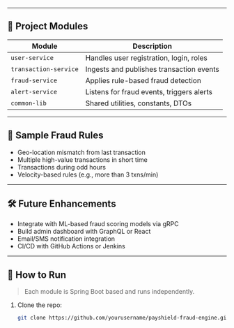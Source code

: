 
---

## 📂 Project Modules

| Module                  | Description                                     |
|------------------------|-------------------------------------------------|
| `user-service`         | Handles user registration, login, roles         |
| `transaction-service`  | Ingests and publishes transaction events         |
| `fraud-service`        | Applies rule-based fraud detection              |
| `alert-service`        | Listens for fraud events, triggers alerts       |
| `common-lib`           | Shared utilities, constants, DTOs               |

---

## 🧪 Sample Fraud Rules

- Geo-location mismatch from last transaction
- Multiple high-value transactions in short time
- Transactions during odd hours
- Velocity-based rules (e.g., more than 3 txns/min)

---

## 🛠️ Future Enhancements

- Integrate with ML-based fraud scoring models via gRPC
- Build admin dashboard with GraphQL or React
- Email/SMS notification integration
- CI/CD with GitHub Actions or Jenkins

---

## 📖 How to Run

> Each module is Spring Boot based and runs independently.

1. Clone the repo:
   ```bash
   git clone https://github.com/yourusername/payshield-fraud-engine.git
